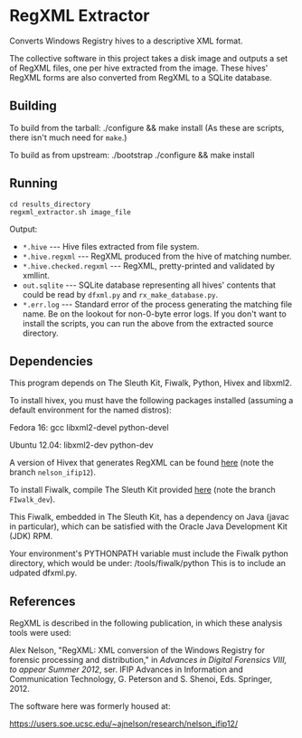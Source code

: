 # RegXML Extractor

Converts Windows Registry hives to a descriptive XML format.

The collective software in this project takes a disk image and outputs a set of RegXML files, one per hive extracted from the image.  These hives' RegXML forms are also converted from RegXML to a SQLite database.

## Building

To build from the tarball:
    ./configure && make install
(As these are scripts, there isn't much need for `make`.)

To build as from upstream:
    ./bootstrap
    ./configure && make install

## Running

    cd results_directory
    regxml_extractor.sh image_file

Output:
* `*.hive` --- Hive files extracted from file system.
* `*.hive.regxml` --- RegXML produced from the hive of matching number.
* `*.hive.checked.regxml` --- RegXML, pretty-printed and validated by xmllint.
* `out.sqlite` --- SQLite database representing all hives' contents that could be read by `dfxml.py` and `rx_make_database.py`.
* `*.err.log` --- Standard error of the process generating the matching file name.  Be on the lookout for non-0-byte error logs.
If you don't want to install the scripts, you can run the above from the extracted source directory.

## Dependencies

This program depends on The Sleuth Kit, Fiwalk, Python, Hivex and libxml2.

To install hivex, you must have the following packages installed (assuming a default environment for the named distros):

Fedora 16: gcc libxml2-devel python-devel

Ubuntu 12.04: libxml2-dev python-dev

A version of Hivex that generates RegXML can be found [here](https://github.com/ajnelson/hivex/tree/nelson_ifip12) (note the branch `nelson_ifip12`).

To install Fiwalk, compile The Sleuth Kit provided [here](https://github.com/kfairbanks/sleuthkit/tree/FIwalk_dev) (note the branch `FIwalk_dev`).

This Fiwalk, embedded in The Sleuth Kit, has a dependency on Java (javac in particular), which can be satisfied with the Oracle Java Development Kit (JDK) RPM.

Your environment's PYTHONPATH variable must include the Fiwalk python directory, which would be under:
    <sleuthkit directory>/tools/fiwalk/python
This is to include an udpated dfxml.py.

## References

RegXML is described in the following publication, in which these analysis tools were used:

Alex Nelson, "RegXML: XML conversion of the Windows Registry for forensic processing and distribution," in _Advances in Digital Forensics VIII, to appear Summer 2012_, ser. IFIP Advances in Information and Communication Technology, G. Peterson and S. Shenoi, Eds. Springer, 2012.

The software here was formerly housed at:

https://users.soe.ucsc.edu/~ajnelson/research/nelson_ifip12/
